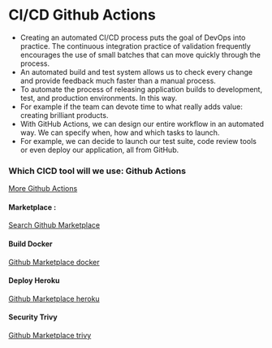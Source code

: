 # CI/CD Github Actions

* Creating an automated CI/CD process puts the goal of DevOps into practice. The continuous integration practice of validation frequently encourages the use of small batches that can move quickly through the process. 
* An automated build and test system allows us to check every change and provide feedback much faster than a manual process.
* To automate the process of releasing application builds to development, test, and production environments. In this way. 
* For example if the team can devote time to what really adds value: creating brilliant products.
* With GitHub Actions, we can design our entire workflow in an automated way. We can specify when, how and which tasks to launch. 
* For example, we can decide to launch our test suite, code review tools or even deploy our application, all from GitHub.

### Which CICD tool will we use: Github Actions
[More Github Actions](https://github.com/features/actions)
#### Marketplace :
[Search Github Marketplace](https://github.com/marketplace?type=)
#### Build Docker
[Github Marketplace docker](https://github.com/marketplace/actions/build-and-push-docker-images)
#### Deploy Heroku
[Github Marketplace heroku](https://github.com/marketplace/actions/deploy-to-heroku)
#### Security Trivy
[Github Marketplace trivy](https://github.com/marketplace/actions/aqua-security-trivy)